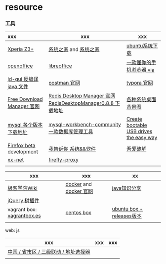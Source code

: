 # resource  

 ### 工具

| xxx                                                          | xxx                                                          | xxx                                                          |
| :----------------------------------------------------------- | ------------------------------------------------------------ | ------------------------------------------------------------ |
| [Xperia Z3+](http://bbs.gfan.com/forum.php?mod=viewthread&tid=9191328) | [系统之家](http://www.xitongzhijia.net/win7/201801/117820.html) and [系统之家](http://www.xitongzhijia.net/) | [ubuntu系统下载](http://cdimage.ubuntu.com/ubuntu-gnome/releases/) |
| [openoffice](http://www.openoffice.org/download/index.html)  | [libreoffice](https://www.libreoffice.org/)                  | [一款懂你的手机浏览器 via](https://coolapk.com/apk/mark.via) |
| [jd-gui 反编译java 文件](http://jd.benow.ca/)                | [postman 官网](https://www.getpostman.com/)                  | [typora 官网](https://typora.io/)                            |
| [Free Download Manager 官网](https://www.freedownloadmanager.org/) | [Redis Desktop Manager 官网](https://redisdesktop.com/)<br /> [RedisDesktopManager0.8.8 下载地址](https://github.com/uglide/RedisDesktopManager/releases/tag/0.8.8) | [各种系统桌面背景图](http://oswallpapers.com/)               |
| [mysql 各个版本下载地址](http://ftp.ntu.edu.tw/MySQL/Downloads/) | [mysql-workbench-community 一款数据库管理工具](https://dev.mysql.com/get/Downloads/MySQLGUITools/mysql-workbench-community-6.3.10-winx64.msi) | [Create bootable USB drives the easy way](https://rufus.ie/en_IE.html?tdsourcetag=s_pcqq_aiomsg) |
| [Firefox beta development](https://www.mozilla.org/zh-CN/firefox/channel/desktop/) | [我告诉你 系统&&软件](https://msdn.itellyou.cn/)             | [吾爱破解](https://www.52pojie.cn/)                          |
| [xx-net](https://github.com/XX-net/XX-Net)                   | [firefly-proxy](https://github.com/yinghuocho/firefly-proxy) |                                                              |
|                                                              |                                                              |                                                              |



| xxx                                                          | xxx                                                          | xx                                                           |
| ------------------------------------------------------------ | ------------------------------------------------------------ | ------------------------------------------------------------ |
| [极客学院Wiki](http://wiki.jikexueyuan.com/list/front-end/)  | [docker](https://yeasy.gitbooks.io/docker_practice/content/) and [docker 官网](https://docs.docker.com/install/) | [java知识分享](http://java1234.com/)                         |
| [jQuery 树插件](http://http://www.treejs.cn/v3/demo.php#_101) |                                                              |                                                              |
| vagrant box: [vagrantbox.es](http://www.vagrantbox.es/)      | [centos box](http://cloud.centos.org/centos/7/vagrant/x86_64/images/) | [ubuntu box -releases版本](http://cloud-images.ubuntu.com/releases/releases/ "记得要下载release版本") |
|                                                              |                                                              |                                                              |



web: js

| xxx                                                          | xxx  | xxx  |
| ------------------------------------------------------------ | ---- | ---- |
| [中国 / 省市区 / 三级联动 / 地址选择器](https://github.com/fengyuanchen/distpicker) |      |      |
|                                                              |      |      |

